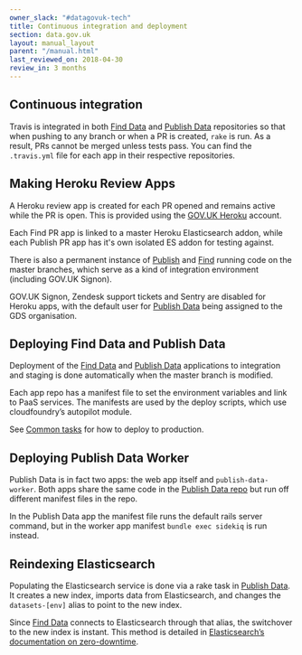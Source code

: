 ```yaml
---
owner_slack: "#datagovuk-tech"
title: Continuous integration and deployment
section: data.gov.uk
layout: manual_layout
parent: "/manual.html"
last_reviewed_on: 2018-04-30
review_in: 3 months
---
```

[publish]: apps/datagovuk_find
[find]: apps/datagovuk_find
[common-tasks]: manual/data-gov-uk-common-tasks

## Continuous integration

Travis is integrated in both [Find Data][find] and [Publish Data][publish] repositories so that when pushing to any branch or when a PR is created, `rake` is run. As a result, PRs cannot be merged unless tests pass.  You can find the `.travis.yml` file for each app in their respective repositories.

## Making Heroku Review Apps

A Heroku review app is created for each PR opened and remains active while the PR is open. This is provided using the [GOV.UK Heroku](https://docs.publishing.service.gov.uk/manual/review-apps.html#header) account.

Each Find PR app is linked to a master Heroku Elasticsearch addon, while each Publish PR app has it's own isolated ES addon for testing against.

There is also a permanent instance of [Publish](https://datagovuk-publish.herokuapp.com/) and [Find](https://datagovuk-find.herokuapp.com/) running code on the master branches, which serve as a kind of integration environment (including GOV.UK Signon).

GOV.UK Signon, Zendesk support tickets and Sentry are disabled for Heroku apps, with the default user for [Publish Data][publish] being assigned to the GDS organisation.

## Deploying Find Data and Publish Data

Deployment of the [Find Data][find] and [Publish Data][publish] applications to integration and staging is done automatically when the master branch is modified.

Each app repo has a manifest file to set the environment variables and link to PaaS services. The manifests are used by the deploy scripts, which use cloudfoundry’s autopilot module.

See [Common tasks][common-tasks] for how to deploy to production.

## Deploying Publish Data Worker

Publish Data is in fact two apps: the web app itself and `publish-data-worker`. Both apps share the same code in the [Publish Data repo][publish] but run off different manifest files in the repo.

In the Publish Data app the manifest file runs the default rails server command, but in the worker app manifest `bundle exec sidekiq` is run instead.

## Reindexing Elasticsearch

Populating the Elasticsearch service is done via a rake task in [Publish Data][publish]. It creates a new index, imports data from Elasticsearch, and changes the `datasets-[env]` alias to point to the new index.

Since [Find Data][find] connects to Elasticsearch through that alias, the switchover to the new index is instant. This method is detailed in [Elasticsearch’s documentation on zero-downtime](https://www.elastic.co/guide/en/elasticsearch/guide/current/index-aliases.html#index-aliases).
